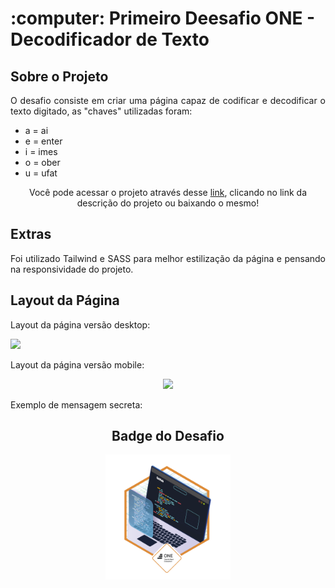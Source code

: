 <h1> :computer: Primeiro Deesafio ONE - Decodificador de Texto </h1>
<h2> Sobre o Projeto</h2>
<p align="justify">O desafio consiste em criar uma página capaz de codificar e decodificar o texto digitado, as "chaves" utilizadas foram:</p>
<ul>
  <li>a = ai </li>
  <li>e = enter</li>
  <li>i = imes</li>
  <li>o = ober</li>
  <li>u = ufat</li>
</ul>

<p align="center">Você pode acessar o projeto através desse <a href="#">link</a>, clicando no link da descrição do projeto ou baixando o mesmo!</p>

<h2>Extras</h2>
<p align="justify">Foi utilizado Tailwind e SASS para melhor estilização da página e pensando na responsividade do projeto.</p>

<h2>Layout da Página</h2>
<p align="justify">Layout da página versão desktop:</p>
<img src="https://64.media.tumblr.com/ecfd871964dd493793693c1c9fc916ef/3968025b9273c277-b0/s2048x3072/7b891742d81fa14d03b65cf49cd66be9c1e30a94.pnj">
<p align="justify">Layout da página versão mobile:</p>
<p align="center"><img src="https://64.media.tumblr.com/3ccdd82a0ee99262dcffb1db8ff234cf/3968025b9273c277-b3/s640x960/56601d85b4a554bc25b6d928cd3bd03a4bb42aff.pnj"></p>
<p>Exemplo de mensagem secreta:</p>

<h2 align="center">Badge do Desafio</h2>
<p align="center"><img src="https://github.com/cardosomath/decodificador-One/raw/main/img/badge.png" width="200" height="200"></p>
